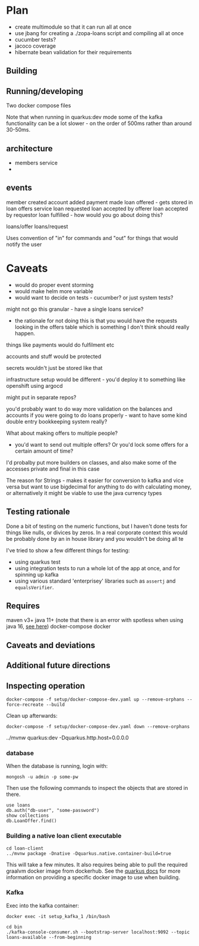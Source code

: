 # Plan

- create multimodule so that it can run all at once
- use jbang for creating a ./zopa-loans script and compiling all at once
- cucumber tests?
- jacoco coverage
- hibernate bean validation for their requirements

## Building

## Running/developing

Two docker compose files

Note that when running in quarkus:dev mode some of the kafka functionality can be a lot slower - on the order of 500ms
rather than around 30-50ms.

## architecture

- members service
-

## events

member created account added payment made loan offered - gets stored in loan offers service loan requested loan accepted
by offerer loan accepted by requestor loan fulfilled - how would you go about doing this?

loans/offer loans/request

Uses convention of "in" for commands and "out" for things that would notify the user

# Caveats

- would do proper event storming
- would make helm more variable
- would want to decide on tests - cucumber? or just system tests?

might not go this granular - have a single loans service?

- the rationale for not doing this is that you would have the requests looking in the offers table which is something I
don't think should really happen.

things like payments would do fulfilment etc

accounts and stuff would be protected

secrets wouldn't just be stored like that

infrastructure setup would be different - you'd deploy it to something like openshift using argocd

might put in separate repos?

you'd probably want to do way more validation on the balances and accounts if you were going to do loans properly - want
to have some kind double entry bookkeeping system really?

What about making offers to multiple people?

- you'd want to send out multiple offers? Or you'd lock some offers for a certain amount of time?

I'd probalby put more builders on classes, and also make some of the accesses private and final in this case

The reason for Strings - makes it easier for conversion to kafka and vice versa but want to use bigdecimal for anything
to do with calculating money, or alternatively it might be viable to use the java currency types

## Testing rationale

Done a bit of testing on the numeric functions, but I haven't done tests for things like nulls, or divices by zeros. In
a real corporate context this would be probably done by an in house library and you wouldn't be doing all te

I've tried to show a few different things for testing: 
- using quarkus test
- using integration tests to run a whole lot of the app at once, and for spinning up kafka
- using various standard 'enterprisey' libraries such as `assertj` and `equalsVerifier`.  

## Requires

maven v3+ java 11+ (note that there is an error with spotless when using java
16, [see here](https://github.com/diffplug/spotless/issues/834))
docker-compose docker

## Caveats and deviations


## Additional future directions

## Inspecting operation

```shell
docker-compose -f setup/docker-compose-dev.yaml up --remove-orphans --force-recreate --build
```
Clean up afterwards:
```shell
docker-compose -f setup/docker-compose-dev.yaml down --remove-orphans
```

../mvnw quarkus:dev -Dquarkus.http.host=0.0.0.0

### database

When the database is running, login with:

```shell
mongosh -u admin -p some-pw
```

Then use the following commands to inspect the objects that are stored in there.

```shell
use loans 
db.auth("db-user", "some-password")
show collections 
db.LoanOffer.find()
```

### Building a native loan client executable

```shell
cd loan-client
../mvnw package -Dnative -Dquarkus.native.container-build=true
```

This will take a few minutes. It also requires being able to pull the required graalvm docker image from dockerhub. See
the [quarkus docs](https://quarkus.io/guides/maven-tooling) for more information on providing a specific docker image to
use when building.

### Kafka

Exec into the kafka container:

```shell
docker exec -it setup_kafka_1 /bin/bash
```

```shell
cd bin
./kafka-console-consumer.sh --bootstrap-server localhost:9092 --topic loans-available --from-beginning
```